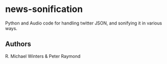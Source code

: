 # news-sonification
Python and Audio code for handling twitter JSON, and sonifying it in various ways. 

## Authors
R. Michael Winters & Peter Raymond

